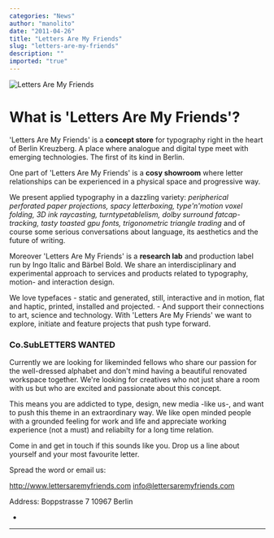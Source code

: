 ```yaml
---
categories: "News"
author: "manolito"
date: "2011-04-26"
title: "Letters Are My Friends"
slug: "letters-are-my-friends"
description: ""
imported: "true"
---
```



![Letters Are My Friends](vvvv-news.jpg) 


#  What is 'Letters Are My Friends'?

'Letters Are My Friends' is a **concept store** for typography right in the heart of Berlin Kreuzberg. A place where analogue and digital type meet with emerging technologies. The first of its kind in Berlin.

One part of 'Letters Are My Friends' is a **cosy showroom** where letter relationships can be experienced in a physical space and progressive way.

We present applied typography in a dazzling variety: *peripherical perforated paper projections, spacy letterboxing, type'n'motion voxel folding, 3D ink raycasting, turntypetablelism, dolby surround fatcap-tracking, tasty toasted gpu fonts, trigonometric triangle trading* and of course some serious conversations about language, its aesthetics and the future of writing.

Moreover 'Letters Are My Friends' is a **research lab** and production label run by Ingo Italic and Bärbel Bold. We share an interdisciplinary and experimental approach to services and products related to typography, motion- and interaction design.

We love typefaces - static and generated, still, interactive and in motion, flat and haptic, printed, installed and projected. - And support their connections to art, science and technology. With 'Letters Are My Friends' we want to explore, initiate and feature projects that push type forward.



###  Co.SubLETTERS WANTED

Currently we are looking for likeminded fellows who share our passion for the well-dressed alphabet and don't mind having a beautiful renovated workspace together. We're looking for creatives who not just share a room with us but who are excited and passionate about this concept.

This means you are addicted to type, design, new media -like us-, and want to push this theme in an extraordinary way. We like open minded people with a grounded feeling for work and life and appreciate working experience (not a must) and reliabilty for a long time relation.

Come in and get in touch if this sounds like you. Drop us a line about yourself and your most favourite letter.

Spread the word or email us:

<http://www.lettersaremyfriends.com>
info@lettersaremyfriends.com

Address:
Boppstrasse 7
10967 Berlin


-

____


